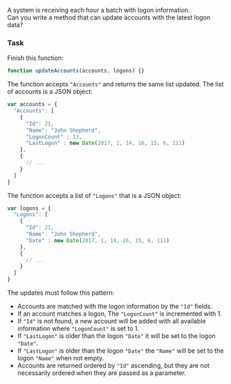 A system is receiving each hour a batch with logon information.  
Can you write a method that can update accounts with the latest logon data? 

### Task

Finish this function:
```javascript
function updateAccounts(accounts, logons) {}
```

The function accepts `"Accounts"` and returns the same list updated. The list of accounts is a JSON object:

```javascript
var accounts = {
  "Accounts": [
    {
      "Id": 21,
      "Name": "John Shepherd",
      "LogonCount" : 13,
      "LastLogon" : new Date(2017, 1, 14, 16, 15, 6, 111)
    },
    {
      // ...
    }
  ]
}
```

The function accepts a list of `"Logons"` that is a JSON object:

```javascript
var logons = {
  "Logons": [
    {
      "Id": 21,
      "Name": "John Shepherd",
      "Date" : new Date(2017, 1, 14, 16, 15, 6, 111)
    },
    {
      // ...
    }
  ]
}
```

The updates must follow this pattern:

* Accounts are matched with the logon information by the `"Id"` fields.
* If an account matches a logon, The `"LogonCount"` is incremented with 1.
* If `"Id"` is not found, a new account will be added with all available information where `"LogonCount"` is set to 1.
* If `"LastLogon"` is older than the logon `"Date"` it will be set to the logon `"Date"`.
* If `"LastLogon"` is older than the logon `"Date"` the `"Name"` will be set to the logon `"Name"` when not empty.
* Accounts are returned ordered by `"Id"` ascending, but they are not necessarily ordered when they are passed as a parameter.